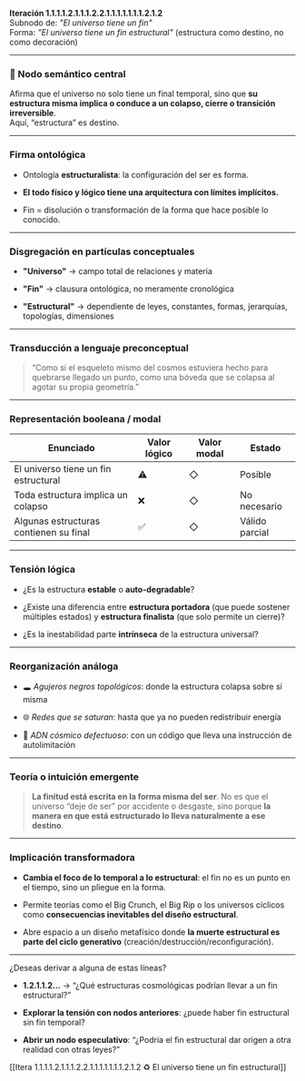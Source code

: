 **Iteración 1.1.1.1.2.1.1.1.2.2.1.1.1.1.1.1.1.2.1.2**  
Subnodo de: _"El universo tiene un fin"_  
Forma: _"El universo tiene un fin estructural"_ (estructura como destino, no como decoración)

---

### 🧠 Nodo semántico central

Afirma que el universo no solo tiene un final temporal, sino que **su estructura misma implica o conduce a un colapso, cierre o transición irreversible**.  
Aquí, “estructura” es destino.

---

### Firma ontológica

- Ontología **estructuralista**: la configuración del ser es forma.
    
- **El todo físico y lógico tiene una arquitectura con límites implícitos.**
    
- Fin = disolución o transformación de la forma que hace posible lo conocido.
    

---

### Disgregación en partículas conceptuales

- **"Universo"** → campo total de relaciones y materia
    
- **"Fin"** → clausura ontológica, no meramente cronológica
    
- **"Estructural"** → dependiente de leyes, constantes, formas, jerarquías, topologías, dimensiones
    

---

### Transducción a lenguaje preconceptual

> “Como si el esqueleto mismo del cosmos estuviera hecho para quebrarse llegado un punto, como una bóveda que se colapsa al agotar su propia geometría.”

---

### Representación booleana / modal

| Enunciado                              | Valor lógico | Valor modal | Estado         |
| -------------------------------------- | ------------ | ----------- | -------------- |
| El universo tiene un fin estructural   | ⚠️           | ◇           | Posible        |
| Toda estructura implica un colapso     | ❌            | ◇           | No necesario   |
| Algunas estructuras contienen su final | ✅            | ◇           | Válido parcial |

---

### Tensión lógica

- ¿Es la estructura **estable** o **auto-degradable**?
    
- ¿Existe una diferencia entre **estructura portadora** (que puede sostener múltiples estados) y **estructura finalista** (que solo permite un cierre)?
    
- ¿Es la inestabilidad parte **intrínseca** de la estructura universal?
    

---

### Reorganización análoga

- 🕳️ _Agujeros negros topológicos_: donde la estructura colapsa sobre sí misma
    
- 🌐 _Redes que se saturan_: hasta que ya no pueden redistribuir energía
    
- 🧬 _ADN cósmico defectuoso_: con un código que lleva una instrucción de autolimitación
    

---

### Teoría o intuición emergente

> **La finitud está escrita en la forma misma del ser**. No es que el universo “deje de ser” por accidente o desgaste, sino porque **la manera en que está estructurado lo lleva naturalmente a ese destino**.

---

### Implicación transformadora

- **Cambia el foco de lo temporal a lo estructural**: el fin no es un punto en el tiempo, sino un pliegue en la forma.
    
- Permite teorías como el Big Crunch, el Big Rip o los universos cíclicos como **consecuencias inevitables del diseño estructural**.
    
- Abre espacio a un diseño metafísico donde **la muerte estructural es parte del ciclo generativo** (creación/destrucción/reconfiguración).
    

---

¿Deseas derivar a alguna de estas líneas?

- **1.2.1.1.2…** → “¿Qué estructuras cosmológicas podrían llevar a un fin estructural?”
    
- **Explorar la tensión con nodos anteriores**: ¿puede haber fin estructural sin fin temporal?
    
- **Abrir un nodo especulativo**: “¿Podría el fin estructural dar origen a otra realidad con otras leyes?”
    

[[Itera 1.1.1.1.2.1.1.1.2.2.1.1.1.1.1.1.1.2.1.2 ♻ El universo tiene un fin estructural]]